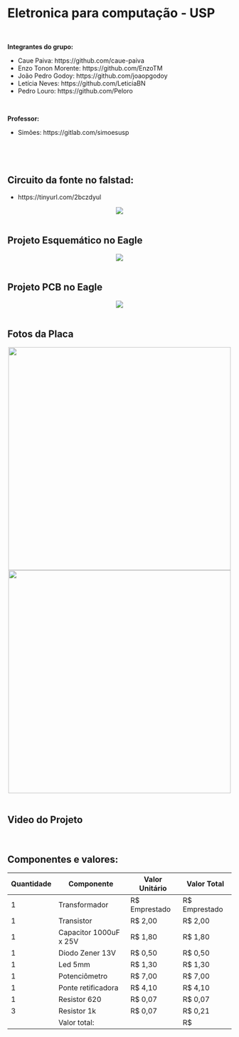 # Eletronica para computação - USP

<br>

<b>Integrantes do grupo:</b>
<ul>
  <li>Caue Paiva: https://github.com/caue-paiva</li>
  <li>Enzo Tonon Morente: https://github.com/EnzoTM</li>
  <li>João Pedro Godoy: https://github.com/joaopgodoy</li>
  <li>Letícia Neves: https://github.com/LeticiaBN</li>
  <li>Pedro Louro: https://github.com/Peloro</li>
</ul>

<br>

<b>Professor:</b>
<br>
<ul>
  <li>Simões: https://gitlab.com/simoesusp</li>
</ul>

#
</br>

<h2>Circuito da fonte no falstad:</h2>
<ul>
  <li>https://tinyurl.com/2bczdyul</li>
</ul>

<div align="center">
  <img src="https://raw.githubusercontent.com/EnzoTM/Eletro_usp/main/Eletro_USP/images/circuito_final.png">
</div>

</br>

<h2>Projeto Esquemático no Eagle</h2>
<div align="center">
  <img src="https://raw.githubusercontent.com/EnzoTM/Eletro_usp/main/Eletro_USP/images/Fonte%20Schematic%20Eagle.png">
</div>

</br>

<h2>Projeto PCB no Eagle</h2>
<div align="center">
  <img src="https://raw.githubusercontent.com/EnzoTM/Eletro_usp/main/Eletro_USP/images/Fonte%20PCB%20Eagle.png">
</div>

</br>

<h2>Fotos da Placa</h2>
<div align="center">
  <img style="width:500px;" src="https://raw.githubusercontent.com/EnzoTM/Eletro_usp/main/Eletro_USP/images/fonte_01.jpg">
  <img style="width:500px;" src="https://raw.githubusercontent.com/EnzoTM/Eletro_usp/main/Eletro_USP/images/fonte_02.jpg">
</div>

</br>

<h2>Video do Projeto</h2>
<div align="center">
  <! --<img src="">
</div>

</br>

<h2>Componentes e valores:</h2>

| Quantidade  | Componente | Valor Unitário | Valor Total |
| ------------- | ------------- | ------------- | ------------- |
| 1 | Transformador | R$ Emprestado | R$ Emprestado |
| 1 | Transistor | R$ 2,00 | R$ 2,00 |
| 1 | Capacitor 1000uF x 25V | R$ 1,80 | R$ 1,80 |
| 1 | Diodo Zener 13V | R$ 0,50 | R$ 0,50 |
| 1 | Led 5mm | R$ 1,30 | R$ 1,30 |
| 1 | Potenciômetro | R$ 7,00 | R$ 7,00 |
| 1 | Ponte retificadora | R$ 4,10 | R$ 4,10 |
| 1 | Resistor 620 | R$ 0,07 | R$ 0,07 |
| 3 | Resistor 1k | R$ 0,07 | R$ 0,21 |
|   | Valor total: | | R$ |
